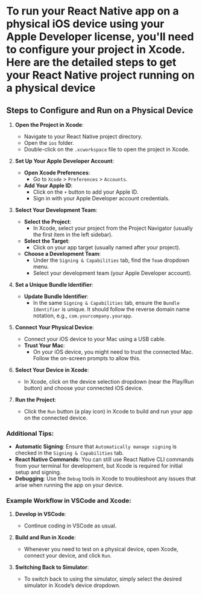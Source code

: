 # To run your React Native app on a physical iOS device using your Apple Developer license, you'll need to configure your project in Xcode. Here are the detailed steps to get your React Native project running on a physical device

## Steps to Configure and Run on a Physical Device

1. **Open the Project in Xcode**:

   - Navigate to your React Native project directory.
   - Open the `ios` folder.
   - Double-click on the `.xcworkspace` file to open the project in Xcode.

2. **Set Up Your Apple Developer Account**:

   - **Open Xcode Preferences**:
     - Go to `Xcode` > `Preferences` > `Accounts`.
   - **Add Your Apple ID**:
     - Click on the `+` button to add your Apple ID.
     - Sign in with your Apple Developer account credentials.

3. **Select Your Development Team**:

   - **Select the Project**:
     - In Xcode, select your project from the Project Navigator (usually the first item in the left sidebar).
   - **Select the Target**:
     - Click on your app target (usually named after your project).
   - **Choose a Development Team**:
     - Under the `Signing & Capabilities` tab, find the `Team` dropdown menu.
     - Select your development team (your Apple Developer account).

4. **Set a Unique Bundle Identifier**:

   - **Update Bundle Identifier**:
     - In the same `Signing & Capabilities` tab, ensure the `Bundle Identifier` is unique. It should follow the reverse domain name notation, e.g., `com.yourcompany.yourapp`.

5. **Connect Your Physical Device**:

   - Connect your iOS device to your Mac using a USB cable.
   - **Trust Your Mac**:
     - On your iOS device, you might need to trust the connected Mac. Follow the on-screen prompts to allow this.

6. **Select Your Device in Xcode**:

   - In Xcode, click on the device selection dropdown (near the Play/Run button) and choose your connected iOS device.

7. **Run the Project**:
   - Click the `Run` button (a play icon) in Xcode to build and run your app on the connected device.

### Additional Tips:

- **Automatic Signing**: Ensure that `Automatically manage signing` is checked in the `Signing & Capabilities` tab.
- **React Native Commands**: You can still use React Native CLI commands from your terminal for development, but Xcode is required for initial setup and signing.
- **Debugging**: Use the `Debug` tools in Xcode to troubleshoot any issues that arise when running the app on your device.

### Example Workflow in VSCode and Xcode:

1. **Develop in VSCode**:

   - Continue coding in VSCode as usual.

2. **Build and Run in Xcode**:

   - Whenever you need to test on a physical device, open Xcode, connect your device, and click `Run`.

3. **Switching Back to Simulator**:
   - To switch back to using the simulator, simply select the desired simulator in Xcode’s device dropdown.
